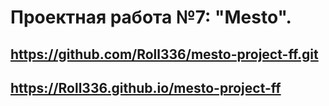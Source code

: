 # Проектная работа №7: "Mesto".
## https://github.com/Roll336/mesto-project-ff.git
## https://Roll336.github.io/mesto-project-ff